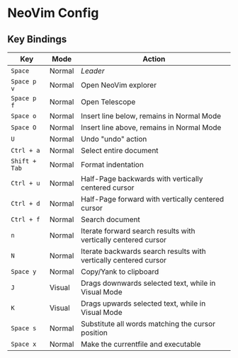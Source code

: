 # NeoVim Config

## Key Bindings

| Key | Mode | Action |
| --- | ---- | ------ |
| `Space` | Normal | _Leader_ |
| `Space p v` | Normal | Open NeoVim explorer |
| `Space p f` | Normal | Open Telescope |
| `Space o` | Normal | Insert line below, remains in Normal Mode |
| `Space O` | Normal | Insert line above, remains in Normal Mode |
| `U` | Normal | Undo "undo" action |
| `Ctrl + a` | Normal | Select entire document |
| `Shift + Tab` | Normal | Format indentation |
| `Ctrl + u` | Normal | Half-Page backwards with vertically centered cursor |
| `Ctrl + d` | Normal | Half-Page forward with vertically centered cursor |
| `Ctrl + f` | Normal | Search document |
| `n` | Normal | Iterate forward search results with vertically centered cursor |
| `N` | Normal | Iterate backwards search results with vertically centered cursor |
| `Space y` | Normal | Copy/Yank to clipboard |    
| `J` | Visual | Drags downwards selected text, while in Visual Mode |    
| `K` | Visual | Drags upwards selected text, while in Visual Mode |    
| `Space s` | Normal | Substitute all words matching the cursor position |
| `Space x` | Normal | Make the currentfile and executable | 
